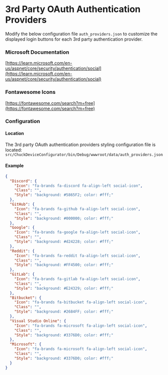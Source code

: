 # 3rd Party OAuth Authentication Providers  

Modify the below configuration file `auth_providers.json` to customize the displayed login buttons for each 3rd party authentication provider.  

### Microsoft Documentation  
[https://learn.microsoft.com/en-us/aspnet/core/security/authentication/social](https://learn.microsoft.com/en-us/aspnet/core/security/authentication/social)  

### Fontawesome Icons  
[https://fontawesome.com/search?m=free](https://fontawesome.com/search?m=free)  

### Configuration  

#### **Location**  
The 3rd party OAuth authentication providers styling configuration file is located:  
`src/ChuckDeviceConfigurator/bin/Debug/wwwroot/data/auth_providers.json`  

#### **Example**  
```json
{
  "Discord": {
    "Icon": "fa-brands fa-discord fa-align-left social-icon",
    "Class": "",
    "Style": "background: #5865F2; color: #fff;"
  },
  "GitHub": {
    "Icon": "fa-brands fa-github fa-align-left social-icon",
    "Class": "",
    "Style": "background: #000000; color: #fff;"
  },
  "Google": {
    "Icon": "fa-brands fa-google fa-align-left social-icon",
    "Class": "",
    "Style": "background: #d24228; color: #fff;"
  },
  "Reddit": {
    "Icon": "fa-brands fa-reddit fa-align-left social-icon",
    "Class": "",
    "Style": "background: #FF4500; color: #fff;"
  },
  "GitLab": {
    "Icon": "fa-brands fa-gitlab fa-align-left social-icon",
    "Class": "",
    "Style": "background: #E24329; color: #fff;"
  },
  "Bitbucket": {
    "Icon": "fa-brands fa-bitbucket fa-align-left social-icon",
    "Class": "",
    "Style": "background: #2684FF; color: #fff;"
  },
  "Visual Studio Online": {
    "Icon": "fa-brands fa-microsoft fa-align-left social-icon",
    "Class": "",
    "Style": "background: #3376D0; color: #fff;"
  },
  "Microsoft": {
    "Icon": "fa-brands fa-microsoft fa-align-left social-icon",
    "Class": "",
    "Style": "background: #3376D0; color: #fff;"
  }
}
```